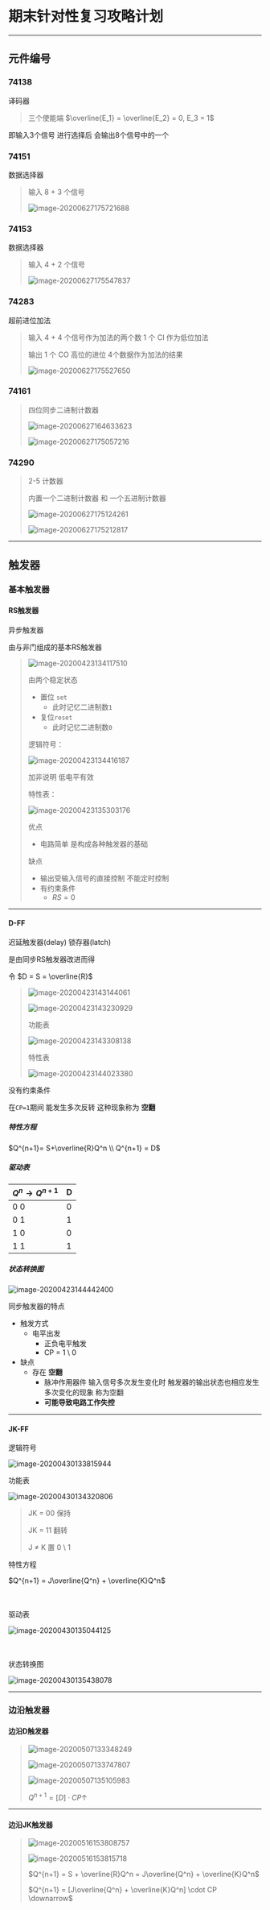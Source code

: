 # 期末针对性复习攻略计划

---

## 元件编号

### 74138

译码器

>  三个使能端 $\overline{E_1} = \overline{E_2} = 0, E_3 = 1$

即输入3个信号 进行选择后 会输出8个信号中的一个

### 74151

数据选择器

> 输入 8  + 3 个信号
>
> ![image-20200627175721688](./images/SpecialPlan/image-20200627175721688.png)

### 74153

数据选择器

> 输入 4 + 2 个信号
>
> ![image-20200627175547837](./images/SpecialPlan/image-20200627175547837.png)

### 74283

超前进位加法

> 输入 4 + 4 个信号作为加法的两个数 1 个 CI 作为低位加法
>
> 输出 1 个 CO 高位的进位 4个数据作为加法的结果
>
> ![image-20200627175527650](./images/SpecialPlan/image-20200627175527650.png)

### 74161

> 四位同步二进制计数器
>
> ![image-20200627164633623](./images/SpecialPlan/image-20200627164633623.png)
>
> ![image-20200627175057216](./images/SpecialPlan/image-20200627175057216.png)

### 74290

> 2-5 计数器 
>
> 内置一个二进制计数器 和 一个五进制计数器
>
> ![image-20200627175124261](./images/SpecialPlan/image-20200627175124261.png)
>
> ![image-20200627175212817](./images/SpecialPlan/image-20200627175212817.png)



---

## 触发器



### 基本触发器



#### RS触发器

异步触发器

由与非门组成的基本RS触发器

> ![image-20200423134117510](./images/SpecialPlan/image-20200423134117510.png)
>
> 由两个稳定状态   
>
> - 置位 `set`
>   - 此时记忆二进制数`1`
> - 复位`reset`
>   - 此时记忆二进制数`0`
>
> 逻辑符号：
>
> ![image-20200423134416187](./images/SpecialPlan/image-20200423134416187.png)
>
> 加非说明 低电平有效
>
> 特性表：
>
> ![image-20200423135303176](./images/SpecialPlan/image-20200423135303176.png)
>
> 优点
>
> - 电路简单 是构成各种触发器的基础
>
> 缺点
>
> - 输出受输入信号的直接控制 不能定时控制
> - 有约束条件
>   - $RS = 0$

---



#### D-FF

迟延触发器(delay) 锁存器(latch)

是由同步RS触发器改进而得 

令 $D = S = \overline{R}$

> ![image-20200423143144061](./images/SpecialPlan/image-20200423143144061.png)
>
> ![image-20200423143230929](./images/SpecialPlan/image-20200423143230929.png)
>
> 功能表
>
> ![image-20200423143308138](./images/SpecialPlan/image-20200423143308138.png)
>
> 特性表
>
> ![image-20200423144023380](./images/SpecialPlan/image-20200423144023380.png)

没有约束条件

在`CP=1`期间 能发生多次反转 这种现象称为 **空翻**

##### 特性方程

$Q^{n+1}= S+\overline{R}Q^n \\ Q^{n+1} = D$

##### 驱动表

| $Q^n \rightarrow Q^{n+1}$ | D    |
| ------------------------- | ---- |
| 0 0                       | 0    |
| 0 1                       | 1    |
| 1 0                       | 0    |
| 1 1                       | 1    |

##### 状态转换图

![image-20200423144442400](./images/SpecialPlan/image-20200423144442400.png)

同步触发器的特点

- 触发方式
  - 电平出发
    - 正负电平触发
    - CP = 1 \ 0 
- 缺点
  - 存在 **空翻**
    - 脉冲作用器件 输入信号多次发生变化时 触发器的输出状态也相应发生多次变化的现象 称为空翻
    - **可能导致电路工作失控**



---

#### JK-FF

逻辑符号

![image-20200430133815944](./images/SpecialPlan/image-20200430133815944.png)

功能表

![image-20200430134320806](./images/SpecialPlan/image-20200430134320806.png)

> JK = 00 保持
>
> JK = 11 翻转
>
> J $\neq$ K 置 0 \ 1

特性方程

$Q^{n+1} = J\overline{Q^n} + \overline{K}Q^n$

　

驱动表

![image-20200430135044125](./images/SpecialPlan/image-20200430135044125.png)

　

状态转换图

![image-20200430135438078](./images/SpecialPlan/image-20200430135438078.png)



----

### 边沿触发器

#### 边沿D触发器

> ![image-20200507133348249](./images/SpecialPlan/image-20200507133348249.png)
>
> ![image-20200507133747807](./images/SpecialPlan/image-20200507133747807-1593245925159.png)
>
> ![image-20200507135105983](./images/SpecialPlan/image-20200507135105983-1593245925159.png)		 
>
> $Q^{n+1} = [D] \cdot CP \uparrow$



---

#### 边沿JK触发器

> ![image-20200516153808757](./images/SpecialPlan/image-20200516153808757.png)
>
> ![image-20200516153815718](./images/SpecialPlan/image-20200516153815718.png)
>
> $Q^{n+1} = S + \overline{R}Q^n  = J\overline{Q^n} + \overline{K}Q^n$
>
> $Q^{n+1} = [J\overline{Q^n} + \overline{K}Q^n] \cdot CP \downarrow$

